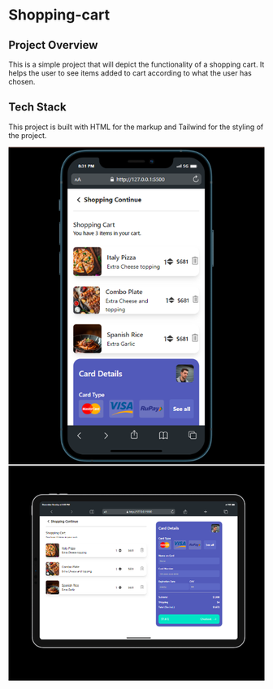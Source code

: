 # Shopping-cart
## Project Overview
This is a simple project that will depict the functionality of a shopping cart. It helps the user to see items added to cart according to what the user has chosen.

## Tech Stack
This project is built with HTML for the markup and Tailwind for the styling of the project.

![](./screenshots/mobileIndex.png)
![](./screenshots/tabletIndex.png)
